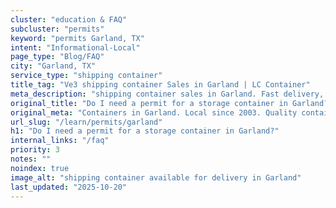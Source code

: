 ```yaml
---
cluster: "education & FAQ"
subcluster: "permits"
keyword: "permits Garland, TX"
intent: "Informational-Local"
page_type: "Blog/FAQ"
city: "Garland, TX"
service_type: "shipping container"
title_tag: "Ve3 shipping container Sales in Garland | LC Container"
meta_description: "shipping container sales in Garland. Fast delivery, competitive pricing. Serving permits area. Quote ID: RMO. Call (214) 524-4168 for your free quote today."
original_title: "Do I need a permit for a storage container in Garland? | LC Container"
original_meta: "Containers in Garland. Local since 2003. Quality containers. Fast delivery. Get your free quote — call (214) 524-4168 today. LC Container — your trusted DFW ..."
url_slug: "/learn/permits/garland"
h1: "Do I need a permit for a storage container in Garland?"
internal_links: "/faq"
priority: 3
notes: ""
noindex: true
image_alt: "shipping container available for delivery in Garland"
last_updated: "2025-10-20"
---
```


<!-- TODO: Add unique city/inventory copy, images, and internal links here. -->
